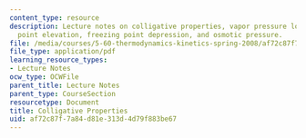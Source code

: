 ```yaml
---
content_type: resource
description: Lecture notes on colligative properties, vapor pressure lowering, boiling
  point elevation, freezing point depression, and osmotic pressure.
file: /media/courses/5-60-thermodynamics-kinetics-spring-2008/af72c87f7a84d81e313d4d79f883be67_5_60_lecture23.pdf
file_type: application/pdf
learning_resource_types:
- Lecture Notes
ocw_type: OCWFile
parent_title: Lecture Notes
parent_type: CourseSection
resourcetype: Document
title: Colligative Properties
uid: af72c87f-7a84-d81e-313d-4d79f883be67
---
```


